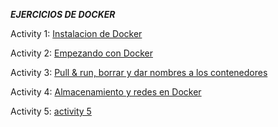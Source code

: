 ***EJERCICIOS DE DOCKER***

Activity 1: [Instalacion de Docker](Instalacion/Instalacion.md)

Activity 2: [Empezando con Docker](actividad2/activity2.md)

Activity 3: [Pull & run, borrar y dar nombres a los contenedores](actividad3/activity3.md)

Activity 4: [Almacenamiento y redes en Docker](actividad4/activity4.md)

Activity 5: [activity 5](actividad5/activity5.md)
